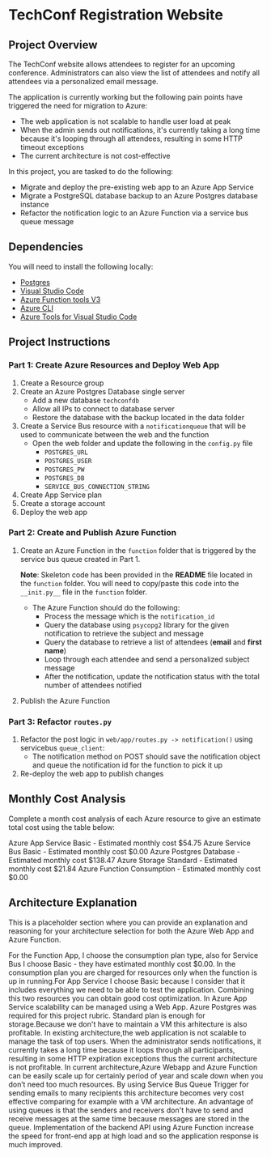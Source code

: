 # TechConf Registration Website

## Project Overview
The TechConf website allows attendees to register for an upcoming conference. Administrators can also view the list of attendees and notify all attendees via a personalized email message.

The application is currently working but the following pain points have triggered the need for migration to Azure:
 - The web application is not scalable to handle user load at peak
 - When the admin sends out notifications, it's currently taking a long time because it's looping through all attendees, resulting in some HTTP timeout exceptions
 - The current architecture is not cost-effective 

In this project, you are tasked to do the following:
- Migrate and deploy the pre-existing web app to an Azure App Service
- Migrate a PostgreSQL database backup to an Azure Postgres database instance
- Refactor the notification logic to an Azure Function via a service bus queue message

## Dependencies

You will need to install the following locally:
- [Postgres](https://www.postgresql.org/download/)
- [Visual Studio Code](https://code.visualstudio.com/download)
- [Azure Function tools V3](https://docs.microsoft.com/en-us/azure/azure-functions/functions-run-local?tabs=windows%2Ccsharp%2Cbash#install-the-azure-functions-core-tools)
- [Azure CLI](https://docs.microsoft.com/en-us/cli/azure/install-azure-cli?view=azure-cli-latest)
- [Azure Tools for Visual Studio Code](https://marketplace.visualstudio.com/items?itemName=ms-vscode.vscode-node-azure-pack)

## Project Instructions

### Part 1: Create Azure Resources and Deploy Web App
1. Create a Resource group
2. Create an Azure Postgres Database single server
   - Add a new database `techconfdb`
   - Allow all IPs to connect to database server
   - Restore the database with the backup located in the data folder
3. Create a Service Bus resource with a `notificationqueue` that will be used to communicate between the web and the function
   - Open the web folder and update the following in the `config.py` file
      - `POSTGRES_URL`
      - `POSTGRES_USER`
      - `POSTGRES_PW`
      - `POSTGRES_DB`
      - `SERVICE_BUS_CONNECTION_STRING`
4. Create App Service plan
5. Create a storage account
6. Deploy the web app

### Part 2: Create and Publish Azure Function
1. Create an Azure Function in the `function` folder that is triggered by the service bus queue created in Part 1.

      **Note**: Skeleton code has been provided in the **README** file located in the `function` folder. You will need to copy/paste this code into the `__init.py__` file in the `function` folder.
      - The Azure Function should do the following:
         - Process the message which is the `notification_id`
         - Query the database using `psycopg2` library for the given notification to retrieve the subject and message
         - Query the database to retrieve a list of attendees (**email** and **first name**)
         - Loop through each attendee and send a personalized subject message
         - After the notification, update the notification status with the total number of attendees notified
2. Publish the Azure Function

### Part 3: Refactor `routes.py`
1. Refactor the post logic in `web/app/routes.py -> notification()` using servicebus `queue_client`:
   - The notification method on POST should save the notification object and queue the notification id for the function to pick it up
2. Re-deploy the web app to publish changes

## Monthly Cost Analysis
Complete a month cost analysis of each Azure resource to give an estimate total cost using the table below:

Azure App Service Basic - Estimated monthly cost $54.75
Azure Service Bus Basic - Estimated monthly cost $0.00
Azure Postgres Database	- Estimated monthly cost $138.47
Azure Storage Standard  - Estimated monthly cost $21.84
Azure Function Consumption - Estimated monthly cost $0.00

## Architecture Explanation
This is a placeholder section where you can provide an explanation and reasoning for your architecture selection for both the Azure Web App and Azure Function.

For the Function App, I choose the consumption plan type, also for Service Bus I choose Basic - they have estimated monthly cost $0.00. In the consumption plan you are charged for resources only when the function is up in running.For App Service I choose Basic because I consider that it includes everything we need to be able to test the application. Combining this two resources you can obtain good cost optimization. In Azure App Service scalability can be managed using a Web App. Azure Postgres was required for this project rubric. Standard plan is enough for storage.Because we don't have to maintain a VM this arhitecture is also profitable.
In existing architecture,the web application is not scalable to manage the task of top users. When the administrator sends notifications, it currently takes a long time because it loops through all participants, resulting in some HTTP expiration exceptions thus the current architecture is not profitable.
In current architecture,Azure Webapp and Azure Function can be easily scale up for certainly period of year and scale down when you don’t need too much resources. By using Service Bus Queue Trigger for sending emails to many recipients  this architecture becomes very cost effective comparing for example with a VM architecture. An advantage of using queues is that the senders and receivers  don't have to send and receive messages at the same time because messages are stored in the queue. Implementation of the backend API using Azure Function increase the speed for front-end app at high load and so the application response is much improved.
